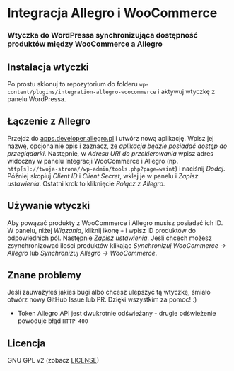 # Integracja Allegro i WooCommerce
### Wtyczka do WordPressa synchronizująca dostępność produktów między WooCommerce a Allegro

## Instalacja wtyczki
Po prostu sklonuj to repozytorium do folderu `wp-content/plugins/integration-allegro-woocommerce` i aktywuj wtyczkę z panelu WordPressa.

## Łączenie z Allegro
Przejdź do [apps.developer.allegro.pl](https://apps.developer.allegro.pl/) i utwórz nową aplikację. Wpisz jej nazwę, opcjonalnie opis i zaznacz, że *aplikacja będzie posiadać dostęp do przeglądarki*. Następnie, w *Adresu URI do przekierowania* wpisz adres widoczny w panelu Integracji WooCommerce i Allegro (np. `http[s]://twoja-strona//wp-admin/tools.php?page=waint`) i naciśnij *Dodaj*. Później skopiuj *Client ID* i *Client Secret*, wklej je w panelu i *Zapisz ustawienia*. Ostatni krok to kliknięcie *Połącz z Allegro*.

## Używanie wtyczki
Aby powązać produkty z WooCommerce i Allegro musisz posiadać ich ID. W panelu, niżej *Wiązania*, kliknij ikonę `+` i wpisz ID produktów do odpowiednich pól. Następnie *Zapisz ustawienia*. Jeśli chcech możesz zsynchronizować ilości produktów klikając *Synchronizuj WooCommerce -> Allegro* lub *Synchronizuj Allegro -> WooCommerce*.

## Znane problemy
Jeśli zauważyłeś jakieś bugi albo chcesz ulepszyć tą wtyczkę, śmiało otwórz nowy GitHub Issue lub PR. Dzięki wszystkim za pomoc! :)

- Token Allegro API jest dwukrotnie odświeżany - drugie odświeżenie powoduje błąd `HTTP 400`

## Licencja
GNU GPL v2 (zobacz [LICENSE](LICENSE))
